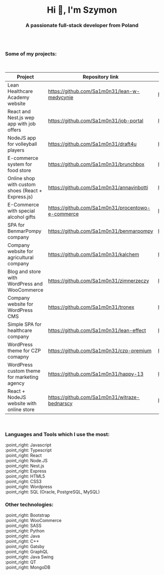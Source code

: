 <h1 align="center">Hi 👋, I'm Szymon</h1>
<h3 align="center">A passionate full-stack developer from Poland</h3>

<br/>
<br/>
<h3>Some of my projects:</h3>
<br/>

| Project                                  | Repository link                                      | Website                   |
|------------------------------------------|------------------------------------------------------|---------------------------|
| Lean Healthcare Academy website          | https://github.com/Sa1m0n31/lean-w-medycynie         | https://leanwmedycynie.pl |
| React and Nest.js wep app with job offers       |  https://github.com/Sa1m0n31/job-portal    | https://jooob.eu |
| NodeJS app for volleyball players             |   https://github.com/Sa1m0n31/draft4u                                                | https://draft4u.com.pl |
| E-commerce system for food store       | https://github.com/Sa1m0n31/brunchbox     | https://brunchbox.pl    |
| Online shop with custom shoes (React + Express.js)     | https://github.com/Sa1m0n31/annavinbotti    | https://anna-vinbotti.com/    |
| E-Commerce with special alcohol gifts    | https://github.com/Sa1m0n31/procentowo-e-commerce    | https://procentowo.com    |
| SPA for BenmarPompy company            | https://github.com/Sa1m0n31/benmarpompy             | https://benmarpompy.pl    |
| Company website for agricultural company | https://github.com/Sa1m0n31/kalchem                  | https://kalchem.com.pl    |
| Blog and store with WordPress and WooCommerce  | https://github.com/Sa1m0n31/zimnerzeczy                  | https://zimnerzeczy.pl    |
| Company website for WordPress CMS  | https://github.com/Sa1m0n31/tronex                  | https://tronex.com.pl/    |
| Simple SPA for healthcare company        | https://github.com/Sa1m0n31/lean-effect     | http://leaneffect.pl    |
| WordPress theme for CZP comapny       | https://github.com/Sa1m0n31/czp-premium     | https://czppremium.pl    |
| WordPress custom theme for marketing agency       | https://github.com/Sa1m0n31/happy-13     | http://happy13.com.pl    |
| React + NodeJS website with online store       |  https://github.com/Sa1m0n31/witraze-bednarscy    | https://witrazebednarscy.pl |

<br/>

<h3 align="left">Languages and Tools which I use the most:</h3>
:point_right: Javascript<br/>
:point_right: Typescript<br/>
:point_right: React<br/>
:point_right: Node.JS<br/>
:point_right: Nest.js<br/>
:point_right: Express<br/>
:point_right: HTML5<br/>
:point_right: CSS3<br/>
:point_right: Wordpress<br/>
:point_right: SQL (Oracle, PostgreSQL, MySQL)<br/>

<h3 align="left">Other technologies:</h3>
:point_right: Bootstrap<br/>
:point_right: WooCommerce<br/>
:point_right: SASS<br/>
:point_right: Python<br/>
:point_right: Java<br/>
:point_right: C++<br/>
:point_right: Gatsby<br/>
:point_right: GraphQL<br/>
:point_right: Java Swing<br/>
:point_right: QT<br/>
:point_right: MongoDB<br/>
